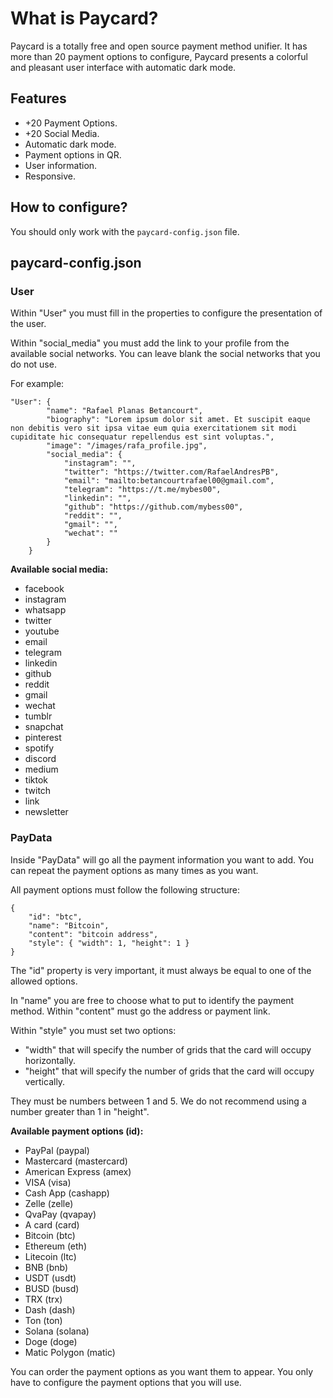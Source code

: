 # What is Paycard?

Paycard is a totally free and open source payment method unifier. It has more than 20 payment options to configure, Paycard presents a colorful and pleasant user interface with automatic dark mode.  

## Features

- +20 Payment Options.  
- +20 Social Media.
- Automatic dark mode.
- Payment options in QR.
- User information.
- Responsive.  

## How to configure?  

You should only work with the ``paycard-config.json`` file.

## paycard-config.json

### User

Within "User" you must fill in the properties to configure the presentation of the user.  

Within "social_media" you must add the link to your profile from the available social networks. You can leave blank the social networks that you do not use.  

For example:

```
"User": {
        "name": "Rafael Planas Betancourt",
        "biography": "Lorem ipsum dolor sit amet. Et suscipit eaque non debitis vero sit ipsa vitae eum quia exercitationem sit modi cupiditate hic consequatur repellendus est sint voluptas.",
        "image": "/images/rafa_profile.jpg",
        "social_media": {
            "instagram": "",
            "twitter": "https://twitter.com/RafaelAndresPB",
            "email": "mailto:betancourtrafael00@gmail.com",
            "telegram": "https://t.me/mybes00",
            "linkedin": "",
            "github": "https://github.com/mybess00",
            "reddit": "",
            "gmail": "",
            "wechat": ""
        }
    }
```

**Available social media:**  

- facebook
- instagram
- whatsapp
- twitter
- youtube
- email
- telegram
- linkedin
- github
- reddit
- gmail
- wechat
- tumblr
- snapchat
- pinterest
- spotify
- discord
- medium
- tiktok
- twitch
- link
- newsletter  

### PayData

Inside "PayData" will go all the payment information you want to add. You can repeat the payment options as many times as you want.  

All payment options must follow the following structure:

```
{
    "id": "btc",
    "name": "Bitcoin",
    "content": "bitcoin address",
    "style": { "width": 1, "height": 1 }
}
```

The "id" property is very important, it must always be equal to one of the allowed options.  

In "name" you are free to choose what to put to identify the payment method. Within "content" must go the address or payment link.  

Within "style" you must set two options:
- "width" that will specify the number of grids that the card will occupy horizontally.  
- "height" that will specify the number of grids that the card will occupy vertically.  

They must be numbers between 1 and 5. We do not recommend using a number greater than 1 in "height".  

**Available payment options (id):**

- PayPal (paypal)
- Mastercard (mastercard)
- American Express (amex)
- VISA (visa)
- Cash App (cashapp)
- Zelle (zelle)
- QvaPay (qvapay)
- A card (card)
- Bitcoin (btc)
- Ethereum (eth)
- Litecoin (ltc)
- BNB (bnb)
- USDT (usdt)
- BUSD (busd)
- TRX (trx)
- Dash (dash)
- Ton (ton)
- Solana (solana)
- Doge (doge)
- Matic Polygon (matic)  

You can order the payment options as you want them to appear. You only have to configure the payment options that you will use.  